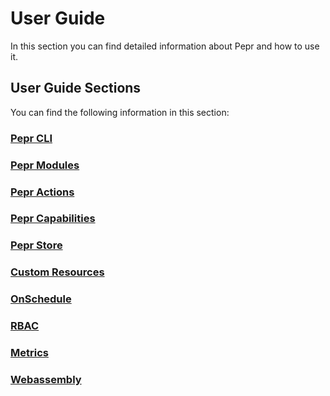 # User Guide

In this section you can find detailed information about Pepr and how to use it.

## User Guide Sections

You can find the following information in this section:

### [Pepr CLI](./30_user-guide/10_pepr-cli.md)

### [Pepr Modules](./30_user-guide/20_pepr-modules.md)

### [Pepr Actions](./30_user-guide/30_actions.md)

### [Pepr Capabilities](./30_user-guide/capabilities.md)

### [Pepr Store](./30_user-guide/store.md)

### [Custom Resources](./30_user-guide/custom-resources.md)

### [OnSchedule](./30_user-guide/onschedule.md)

### [RBAC](./30_user-guide/rbac.md)

### [Metrics](./30_user-guide/metrics.md)

### [Webassembly](./30_user-guide/webassembly.md)

